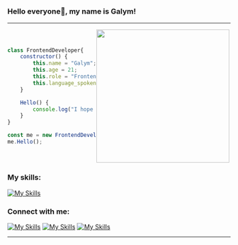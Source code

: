 
### Hello everyone👋, my name is Galym!

------------------------------------------------------------------------------------------------------------------


<div style="display: flex; flex-direction: row-reverse; align-items:center; justify-conten: center;">

<img align='left' src="https://i.pinimg.com/originals/c5/26/54/c52654ea9c498e438932deeee19a9d87.gif" width="300">

```js
class FrontendDeveloper{
    constructor() {
        this.name = "Galym";
        this.age = 21;
        this.role = "Frontend Developer";
        this.language_spoken = ["en", "ru", "kz"];
    }

    Hello() {
        console.log("I hope you find some of my work interesting.");
    }
}

const me = new FrontendDeveloper();
me.Hello();
```

</div>

### My skills:
[![My Skills](https://skillicons.dev/icons?i=js,react,mongodb,github,figma,tailwind)](https://skillicons.dev)

### Connect with me:
[![My Skills](https://skillicons.dev/icons?i=gmail)](https://mail.google.com/mail/u/0/#search/galymsakitzhan%40gmail.com)
[![My Skills](https://skillicons.dev/icons?i=linkedin)](https://www.linkedin.com/in/galym-sakitzhan-78a0a8296/)
[![My Skills](https://skillicons.dev/icons?i=github)](https://www.github.com/iframer/)

------------------------------------------------------------------------------------------------------------------




